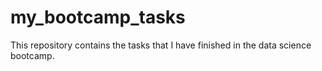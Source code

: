 # my_bootcamp_tasks
This repository contains the tasks that I have finished in the data science bootcamp.
